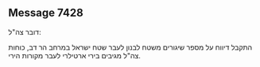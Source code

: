 ## Message 7428

דובר צה"ל:

התקבל דיווח על מספר שיגורים משטח לבנון לעבר שטח ישראל במרחב הר דב, כוחות צה"ל מגיבים בירי ארטילרי לעבר מקורות הירי.

